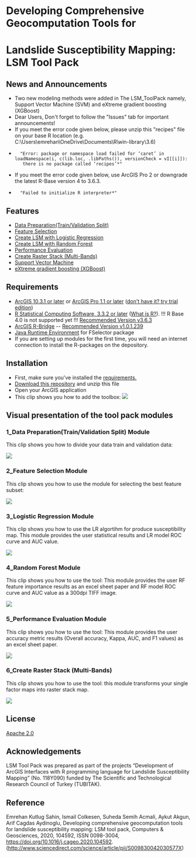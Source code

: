 #  Developing Comprehensive Geocomputation Tools for 
#  Landslide Susceptibility Mapping: LSM Tool Pack

## News and Announcements
* Two new modeling methods were added in The LSM_ToolPack namely, Support Vector Machine (SVM) and eXtreme gradient boosting (XGBoost) 
* Dear Users, Don't forget to follow the "Issues" tab for important announcements!
* If you meet the error code given below, please unzip this "recipes" file on your base R location (e.g. C:\Users\emrehan\OneDrive\Documents\R\win-library\3.6)
*       "Error: package or namespace load failed for ‘caret’ in loadNamespace(i, c(lib.loc, .libPaths()), versionCheck = vI[[i]]):
         there is no package called ‘recipes’*"
* If you meet the error code given below, use ArcGIS Pro 2 or downgrade the latest R-Base version 4 to 3.6.3.
*       "Failed to initialize R interpreter*"
## Features

* [Data Preparation(Train/Validation Split)](https://github.com/emrehanks/R-ArcGIS/blob/master/scripts/trainValidationSplit.R)
* [Feature Selection](https://github.com/emrehanks/R-ArcGIS/blob/master/scripts/featureSelection.R)
* [Create LSM with Logistic Regression](https://github.com/emrehanks/R-ArcGIS/blob/master/scripts/logisticRegression.R)
* [Create LSM with Random Forest](https://github.com/emrehanks/R-ArcGIS/blob/master/scripts/randomForest.R)
* [Performance Evaluation](https://github.com/emrehanks/R-ArcGIS/blob/master/scripts/LSMComparison.R)
* [Create Raster Stack (Multi-Bands)](https://github.com/emrehanks/R-ArcGIS-LSM_ToolPack/blob/master/scripts/createRasterStack.R)
* [Support Vector Machine](https://github.com/emrehanks/R-ArcGIS-LSM_ToolPack/blob/master/scripts/7_SupportVectorMachines.R)
* [eXtreme gradient boosting (XGBoost)](https://github.com/emrehanks/R-ArcGIS-LSM_ToolPack/blob/master/scripts/8_ExtremeGradientBoosting.R)


## Requirements

* [ArcGIS 10.3.1 or later](http://desktop.arcgis.com/en/desktop/) or [ArcGIS Pro 1.1 or later](http://pro.arcgis.com/en/pro-app/) ([don't have it? try trial edition](http://www.esri.com/software/arcgis/arcgis-for-desktop/free-trial))
* [R Statistical Computing Software, 3.3.2 or later](http://cran.cnr.berkeley.edu/bin/windows/base/) ([What is R?](http://www.r-project.org/about.html)). !!! R Base 4.0 is not supported yet !!! [Recommended Version v3.6.3](https://cran.r-project.org/bin/windows/base/old/3.6.3/)
* [ArcGIS R-Bridge](https://github.com/R-ArcGIS/r-bridge-install) -- [Recommended Version v1.0.1.239](https://github.com/R-ArcGIS/r-bridge/releases/tag/v1.0.1.239)
* [Java Runtime Environment](https://java.com/en/download/manual.jsp) for FSelector package
* If you are setting up modules for the first time, you will need an internet connection to install the R-packages on the depository.

## Installation

* First, make sure you've installed the [requirements.](https://github.com/emrehanks/R-ArcGIS/blob/master/README.md#requirements)
* [Download this repository](https://github.com/emrehanks/R-ArcGIS/archive/master.zip) and unzip this file
* Open your ArcGIS application
* This clip shows you how to add the toolbox:
![](https://github.com/emrehanks/R-ArcGIS/blob/master/img/addtoolbox1.gif)


##  Visual presentation of the tool pack modules

### 1_Data Preparation(Train/Validation Split) Module
This clip shows you how to divide your data train and validation data:

![](https://github.com/emrehanks/R-ArcGIS/blob/master/img/dataPreparation.gif)


### 2_Feature Selection Module
This clip shows you how to use the module for selecting the best feature subset:

![](https://github.com/emrehanks/R-ArcGIS/blob/master/img/featureSelection.gif)


### 3_Logistic Regression Module
This clip shows you how to use the LR algortihm for produce susceptibility map. This module  provides the user statistical results and LR model ROC curve and AUC value.

![](https://github.com/emrehanks/R-ArcGIS/blob/master/img/logisticReg.gif)


### 4_Random Forest Module
This clip shows you how to use the tool: This module provides the user RF feature importance results as an excel sheet paper and RF model ROC curve and AUC value as a 300dpi  TIFF image.

![](https://github.com/emrehanks/R-ArcGIS/blob/master/img/RanFor.gif)

### 5_Performance Evaluation Module
This clip shows you how to use the tool: This module provides the user accuracy metric results (Overall accuracy, Kappa, AUC, and F1 values) as an excel sheet paper. 

![](https://github.com/emrehanks/R-ArcGIS/blob/master/img/PerformanceEvaluator.gif)

### 6_Create Raster Stack (Multi-Bands)
This clip shows you how to use the tool: this module transforms your single factor maps into raster stack map.

![](https://github.com/emrehanks/R-ArcGIS-LSM_ToolPack/blob/master/img/RasterStack.gif)

## License

[Apache 2.0](https://github.com/emrehanks/R-ArcGIS-LSM_ToolPack/blob/master/LICENSE)

## Acknowledgements
 
LSM Tool Pack was prepared as part of the projects “Development of ArcGIS Interfaces with R programming language for Landslide Susceptibility Mapping” (No. 118Y090) funded by The Scientific and Technological Research Council of Turkey (TUBITAK). 

## Reference

Emrehan Kutlug Sahin, Ismail Colkesen, Suheda Semih Acmali, Aykut Akgun, Arif Cagdas Aydinoglu,
Developing comprehensive geocomputation tools for landslide susceptibility mapping: LSM tool pack, Computers & Geosciences, 2020, 104592, ISSN 0098-3004,
https://doi.org/10.1016/j.cageo.2020.104592.
(http://www.sciencedirect.com/science/article/pii/S009830042030577X)
